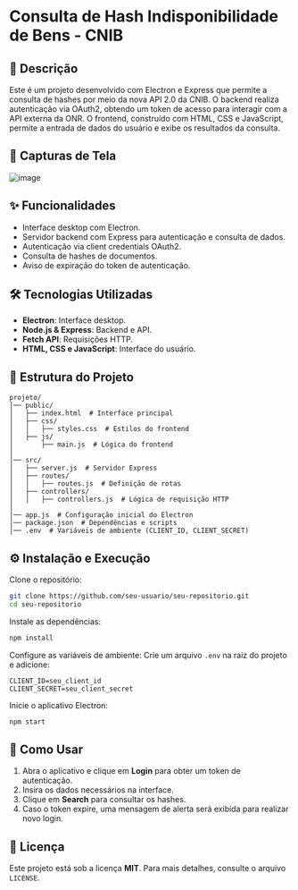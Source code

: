 # Consulta de Hash Indisponibilidade de Bens - CNIB

## 📌 Descrição

Este é um projeto desenvolvido com Electron e Express que permite a consulta de hashes por meio da nova API 2.0 da CNIB. O backend realiza autenticação via OAuth2, obtendo um token de acesso para interagir com a API externa da ONR. O frontend, construído com HTML, CSS e JavaScript, permite a entrada de dados do usuário e exibe os resultados da consulta.

## 📸 Capturas de Tela

![image](https://github.com/user-attachments/assets/4948ac54-1fa8-4302-adc3-064da2756357)

## ✨ Funcionalidades

- Interface desktop com Electron.
- Servidor backend com Express para autenticação e consulta de dados.
- Autenticação via client credentials OAuth2.
- Consulta de hashes de documentos.
- Aviso de expiração do token de autenticação.

## 🛠️ Tecnologias Utilizadas

- **Electron**: Interface desktop.
- **Node.js & Express**: Backend e API.
- **Fetch API**: Requisições HTTP.
- **HTML, CSS e JavaScript**: Interface do usuário.

## 📂 Estrutura do Projeto

```
projeto/
│── public/
│   ├── index.html  # Interface principal
│   ├── css/
│   │   ├── styles.css  # Estilos do frontend
│   ├── js/
│       ├── main.js  # Lógica do frontend
│
│── src/
│   ├── server.js  # Servidor Express
│   ├── routes/
│   │   ├── routes.js  # Definição de rotas
│   ├── controllers/
│   │   ├── controllers.js  # Lógica de requisição HTTP
│
│── app.js  # Configuração inicial do Electron
│── package.json  # Dependências e scripts
│── .env  # Variáveis de ambiente (CLIENT_ID, CLIENT_SECRET)
```

## ⚙️ Instalação e Execução

Clone o repositório:

```sh
git clone https://github.com/seu-usuario/seu-repositorio.git
cd seu-repositorio
```

Instale as dependências:

```sh
npm install
```

Configure as variáveis de ambiente:
Crie um arquivo `.env` na raiz do projeto e adicione:

```
CLIENT_ID=seu_client_id
CLIENT_SECRET=seu_client_secret
```

Inicie o aplicativo Electron:

```sh
npm start
```

## 🚀 Como Usar

1. Abra o aplicativo e clique em **Login** para obter um token de autenticação.
2. Insira os dados necessários na interface.
3. Clique em **Search** para consultar os hashes.
4. Caso o token expire, uma mensagem de alerta será exibida para realizar novo login.

## 📄 Licença

Este projeto está sob a licença **MIT**. Para mais detalhes, consulte o arquivo `LICENSE`.
